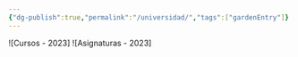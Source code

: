 ```yaml
---
{"dg-publish":true,"permalink":"/universidad/","tags":["gardenEntry"]}
---
```


![Cursos - 2023]
![Asignaturas - 2023]
